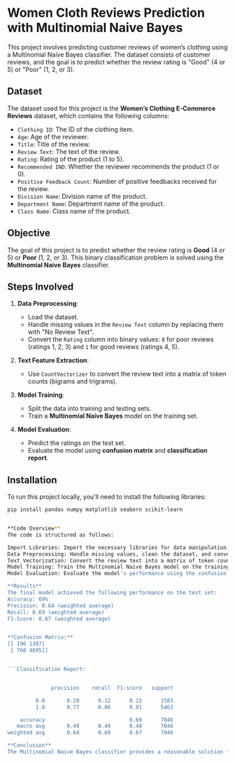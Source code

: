# Women Cloth Reviews Prediction with Multinomial Naive Bayes

This project involves predicting customer reviews of women’s clothing using a Multinomial Naive Bayes classifier. The dataset consists of customer reviews, and the goal is to predict whether the review rating is "Good" (4 or 5) or "Poor" (1, 2, or 3).

## Dataset

The dataset used for this project is the **Women’s Clothing E-Commerce Reviews** dataset, which contains the following columns:

- `Clothing ID`: The ID of the clothing item.
- `Age`: Age of the reviewer.
- `Title`: Title of the review.
- `Review Text`: The text of the review.
- `Rating`: Rating of the product (1 to 5).
- `Recommended IND`: Whether the reviewer recommends the product (1 or 0).
- `Positive Feedback Count`: Number of positive feedbacks received for the review.
- `Division Name`: Division name of the product.
- `Department Name`: Department name of the product.
- `Class Name`: Class name of the product.

## Objective

The goal of this project is to predict whether the review rating is **Good** (4 or 5) or **Poor** (1, 2, or 3). This binary classification problem is solved using the **Multinomial Naive Bayes** classifier.

## Steps Involved

1. **Data Preprocessing**:
   - Load the dataset.
   - Handle missing values in the `Review Text` column by replacing them with "No Review Text".
   - Convert the `Rating` column into binary values: `0` for poor reviews (ratings 1, 2, 3) and `1` for good reviews (ratings 4, 5).

2. **Text Feature Extraction**:
   - Use `CountVectorizer` to convert the review text into a matrix of token counts (bigrams and trigrams).

3. **Model Training**:
   - Split the data into training and testing sets.
   - Train a **Multinomial Naive Bayes** model on the training set.

4. **Model Evaluation**:
   - Predict the ratings on the test set.
   - Evaluate the model using **confusion matrix** and **classification report**.

## Installation

To run this project locally, you'll need to install the following libraries:

```bash
pip install pandas numpy matplotlib seaborn scikit-learn


**Code Overview**
The code is structured as follows:

Import Libraries: Import the necessary libraries for data manipulation, visualization, and model training.
Data Preprocessing: Handle missing values, clean the dataset, and convert ratings into binary values.
Text Vectorization: Convert the review text into a matrix of token counts using CountVectorizer.
Model Training: Train the Multinomial Naive Bayes model on the training data.
Model Evaluation: Evaluate the model's performance using the confusion matrix and classification report.

**Results**
The final model achieved the following performance on the test set:
Accuracy: 69%
Precision: 0.64 (weighted average)
Recall: 0.69 (weighted average)
F1-Score: 0.67 (weighted average)


**Confusion Matrix:**
[[ 196 1387]
 [ 768 4695]]


```Classification Report:


              precision    recall  f1-score   support

         0.0       0.20      0.12      0.15      1583
         1.0       0.77      0.86      0.81      5463

    accuracy                           0.69      7046
   macro avg       0.49      0.49      0.48      7046
weighted avg       0.64      0.69      0.67      7046

**Conclusion**
The Multinomial Naive Bayes classifier provides a reasonable solution for predicting customer reviews as either "Good" or "Poor". The model shows a good balance between precision and recall for the "Good" reviews, although there is room for improvement in predicting "Poor" reviews.

